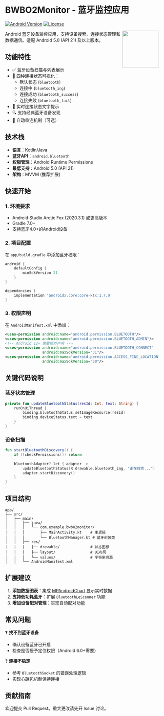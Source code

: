 # BWBO2Monitor - 蓝牙监控应用

[![Android Version](https://img.shields.io/badge/Android-5.0%2B-brightgreen.svg)](https://developer.android.com/about/versions/lollipop)
[![License](https://img.shields.io/badge/License-Apache%202.0-blue.svg)](https://opensource.org/licenses/Apache-2.0)

<img src="app/src/main/res/mipmap-xxxhdpi/ic_launcher.png" width="120" align="right">

Android 蓝牙设备监控应用，支持设备搜索、连接状态管理和数据通信。适配 Android 5.0 (API 21) 及以上版本。

## 功能特性

- ✅ 蓝牙设备扫描与列表展示
- 🔄 四种连接状态可视化：
  - 默认状态 (`bluetooth`)
  - 连接中 (`bluetooth_ing`)
  - 连接成功 (`bluetooth_success`)
  - 连接失败 (`bluetooth_fail`)
- 📶 实时连接状态文字提示
- 🔍 支持经典蓝牙设备发现
- 🔗 自动重连机制（可选）

## 技术栈

- **语言**：Kotlin/Java
- **蓝牙API**：`android.bluetooth`
- **权限管理**：Android Runtime Permissions
- **最低支持**：Android 5.0 (API 21)
- **架构**：MVVM (推荐扩展)

## 快速开始

### 1. 环境要求
- Android Studio Arctic Fox (2020.3.1) 或更高版本
- Gradle 7.0+
- 支持蓝牙4.0+的Android设备

### 2. 项目配置
在 `app/build.gradle` 中添加蓝牙权限：
```groovy
android {
    defaultConfig {
        minSdkVersion 21
    }
}

dependencies {
    implementation 'androidx.core:core-ktx:1.7.0'
}
```

### 3. 权限声明
在 `AndroidManifest.xml` 中添加：
```xml
<uses-permission android:name="android.permission.BLUETOOTH"/>
<uses-permission android:name="android.permission.BLUETOOTH_ADMIN"/>
<!-- Android 12+ 需要额外声明 -->
<uses-permission android:name="android.permission.BLUETOOTH_CONNECT" 
                 android:maxSdkVersion="31"/>
<uses-permission android:name="android.permission.ACCESS_FINE_LOCATION"
                 android:maxSdkVersion="30"/>
```

## 关键代码说明

### 蓝牙状态管理
```kotlin
private fun updateBluetoothStatus(resId: Int, text: String) {
    runOnUiThread {
        binding.bluetoothStatus.setImageResource(resId)
        binding.deviceStatus.text = text
    }
}
```

### 设备扫描
```kotlin
fun startBluetoothDiscovery() {
    if (!checkPermissions()) return
    
    bluetoothAdapter?.let { adapter ->
        updateBluetoothStatus(R.drawable.bluetooth_ing, "正在搜索...")
        adapter.startDiscovery()
    }
}
```

## 项目结构
```
app/
├── src/
│   ├── main/
│   │   ├── java/
│   │   │   └── com.example.bwbo2monitor/
│   │   │       ├── MainActivity.kt    # 主逻辑
│   │   │       └── BluetoothManager.kt # 蓝牙封装类
│   │   ├── res/
│   │   │   ├── drawable/              # 状态图标
│   │   │   ├── layout/                # UI布局
│   │   │   └── values/                # 字符串资源
│   │   └── AndroidManifest.xml
```

## 扩展建议

1. **添加数据图表**：集成 [MPAndroidChart](https://github.com/PhilJay/MPAndroidChart) 显示实时数据
2. **支持低功耗蓝牙**：扩展 `BluetoothLeScanner` 功能
3. **增加设备配对管理**：实现自动配对功能

## 常见问题

❓ **找不到蓝牙设备**  
- 确认设备蓝牙已开启
- 检查是否授予定位权限（Android 6.0+需要）

❓ **连接不稳定**  
- 参考 `BluetoothSocket` 的错误处理逻辑
- 实现心跳包机制保持连接

## 贡献指南
欢迎提交 Pull Request。重大更改请先开 Issue 讨论。
